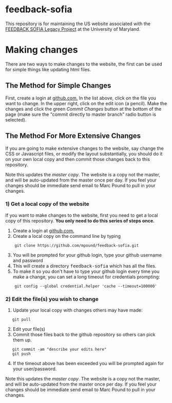 # feedback-sofia
This repository is for maintaining the US website associated with the [FEEDBACK SOFIA Legacy Project]( http://feedback.astro.umd.edu) at the University of Maryland.

# Making changes
There are two ways to make changes to the website, the first can be used for simple things like updating html files.  

## The Method for Simple Changes
First, create a login at [github.com.](http://github.com/join) In the list above, click on the file you want to change.  In the upper right, click on the edit icon (a pencil).  Make the changes and click the green *Commit Changes* button at the bottom of the page (make sure the "commit directly to master branch" radio button is selected).

## The Method For More Extensive Changes
If you are going to make extensive changes to the website, say change the CSS or Javascript files, or modify the layout substantially, you should do it on your own local copy and then commit those changes back to this repository.

Note this updates the <i>master copy</i>.  The website is a copy not the master, and will be auto-updated from the master once per day. If you feel your changes should be immediate send email to Marc Pound to pull in your changes.

### 1) Get a local copy of the website
If you want to make changes to the website, first you need to get a local copy of this repository.  **You only need to do this series of steps once.**
1. Create a login at [github.com.](http://github.com/join)
2. Create a local copy on the command line by typing
```shell
    git clone https://github.com/mpound/feedback-sofia.git
```
3. You will be prompted for your github login, type your github username and password
4. This will create a directory <tt>feedback-sofia</tt> which has all the files.
5. To make it so you don't have to type your github login every time you make a change, you can set a long timeout for credentials prompting:
```shell
    git config --global credential.helper 'cache --timeout=100000'
```
 
 ### 2) Edit the file(s) you wish to change
 1. Update your local copy with changes others may have made:
 ```shell
    git pull
 ```
 2. Edit your file(s)
 3. Commit those files back to the github repository so others can pick them up.  
 ```shell
    git commit -am "describe your edits here" 
    git push
 ```
 4. If the timeout above has been exceeded you will be prompted again for your user/password.
 
 Note this updates the <i>master copy</i>.  The website is a copy not the master, and will be auto-updated from the master once per day. If you feel your changes should be immediate send email to Marc Pound to pull in your changes.
 

